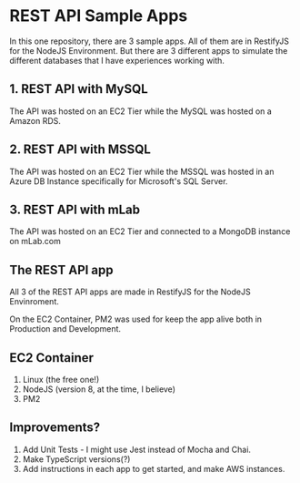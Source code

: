 # REST API Sample Apps

In this one repository, there are 3 sample apps. All of them are in RestifyJS for the NodeJS Environment. But there are 3 different apps to simulate the different databases that I have experiences working with.

## 1. REST API with MySQL
The API was hosted on an EC2 Tier while the MySQL was hosted on a Amazon RDS.

## 2. REST API with MSSQL
The API was hosted on an EC2 Tier while the MSSQL was hosted in an Azure DB Instance specifically for Microsoft's SQL Server.

## 3. REST API with mLab
The API was hosted on an EC2 Tier and connected to a MongoDB instance on mLab.com

## The REST API app
All 3 of the REST API apps are made in RestifyJS for the NodeJS Envinroment. 

On the EC2 Container, PM2 was used for keep the app alive both in Production and Development.

## EC2 Container
1. Linux (the free one!)
2. NodeJS (version 8, at the time, I believe)
3. PM2

## Improvements?
1. Add Unit Tests - I might use Jest instead of Mocha and Chai.
2. Make TypeScript versions(?)
3. Add instructions in each app to get started, and make AWS instances.
